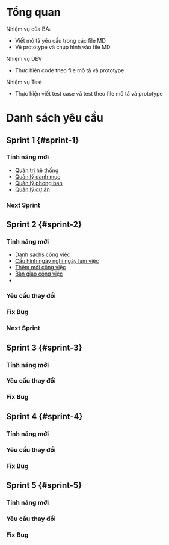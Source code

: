 # Tổng quan
 
Nhiệm vụ của BA:
- Viết mô tả yêu cầu trong các file MD
- Vẽ prototype và chụp hình vào file MD

Nhiệm vụ DEV
- Thực hiện code theo file mô tả và prototype

Nhiệm vụ Test
- Thực hiện viết test case và test theo file mô tả và prototype
 
 

# Danh sách yêu cầu

## Sprint 1 {#sprint-1}

### Tính năng mới

- [Quản trị hệ thống](Sprint1/System.md)
- [Quản lý danh mục](Sprint1/Category.md)
- [Quản lý phong ban](Sprint1/Department.md)
- [Quản lý dự án](Sprint1/Project.md)

### Next Sprint

## Sprint 2 {#sprint-2}


### Tính năng mới
- [Danh sachs công việc](Sprint2/Workmanage.md)
- [Cấu hình ngày nghỉ ngày làm việc](Sprint2/Configtimework.md)
- [Thêm mới công việc](Sprint2/Creatwork.md)
- [Bàn giao công việc](Sprint2/workdelegate.md)
- 

### Yêu cầu thay đổi

### Fix Bug

### Next Sprint

## Sprint 3 {#sprint-3}

### Tính năng mới

### Yêu cầu thay đổi

### Fix Bug

## Sprint 4 {#sprint-4}

### Tính năng mới

### Yêu cầu thay đổi

### Fix Bug

## Sprint 5 {#sprint-5}

### Tính năng mới

### Yêu cầu thay đổi

### Fix Bug
